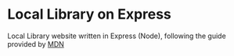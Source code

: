 # Local Library on Express
Local Library website written in Express (Node), following the guide provided by [MDN](https://developer.mozilla.org/en-US/docs/Learn/Server-side/Express_Nodejs)

